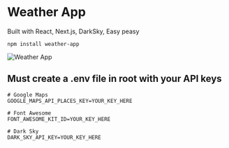 # Weather App
Built with React, Next.js, DarkSky, Easy peasy

```npm install weather-app```

![Weather App](https://tinyminute.com/wordpress/wp-content/uploads/2019/08/weather-app-mockup-1.jpg)

## Must create a .env file in root with your API keys

```
# Google Maps
GOOGLE_MAPS_API_PLACES_KEY=YOUR_KEY_HERE

# Font Awesome
FONT_AWESOME_KIT_ID=YOUR_KEY_HERE

# Dark Sky
DARK_SKY_API_KEY=YOUR_KEY_HERE
```
